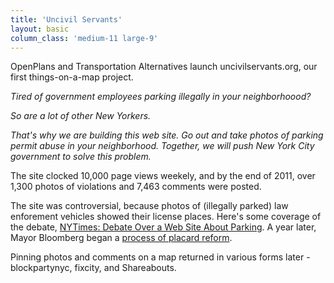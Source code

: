 ```yaml
---
title: 'Uncivil Servants'
layout: basic
column_class: 'medium-11 large-9'
---
```


OpenPlans and Transportation Alternatives launch uncivilservants.org, our first things-on-a-map project. 

<em>Tired of government employees parking illegally in your neighborhoood?

So are a lot of other New Yorkers.

That's why we are building this web site. Go out and take photos of parking permit abuse in your neighborhood. Together, we will push New York City government to solve this problem.
</em>

The site clocked 10,000 page views weekely, and by the end of 2011, over 1,300 photos of violations and 7,463 comments were posted.

The site was controversial, because photos of (illegally parked) law enforement vehicles showed their license places. Here's some coverage of the debate, [NYTimes: Debate Over a Web Site About Parking](http://www.nytimes.com/2007/03/22/nyregion/22parking.html?_r=0). A year later, Mayor Bloomberg began a [process of placard reform](http://www.streetsblog.org/2008/01/03/city-hall-reduces-parking-placards-20-centralizes-control/).

Pinning photos and comments on a map returned in various forms later - blockpartynyc, fixcity, and Shareabouts.
